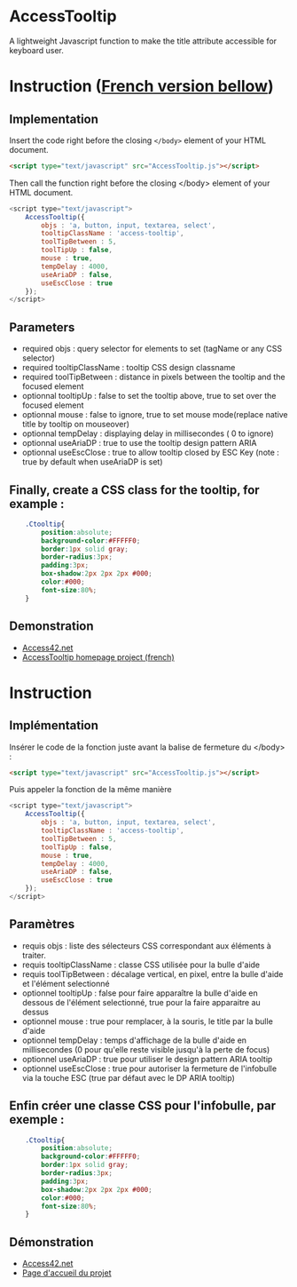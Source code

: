 AccessTooltip
=============

A lightweight Javascript function to make the title attribute accessible for keyboard user.

# Instruction ([French version bellow](#french-version))

## Implementation
Insert the code right before the closing `</body>` element of your HTML document. 
```html
<script type="text/javascript" src="AccessTooltip.js"></script>
```

Then call the function right before the closing &lt;/body&gt; element of your HTML document.

```javascript
<script type="text/javascript">
	AccessTooltip({
		objs : 'a, button, input, textarea, select',
		tooltipClassName : 'access-tooltip',
		toolTipBetween : 5,
		toolTipUp : false,
		mouse : true,
		tempDelay : 4000,
		useAriaDP : false,
		useEscClose : true
	});
</script>
```
## Parameters
- required objs : query selector for elements to set (tagName or any CSS selector)
- required tooltipClassName : tooltip CSS design classname
- required toolTipBetween : distance in pixels between the tooltip and the focused element
- optionnal tooltipUp : false to set the tooltip above, true to set over the focused element
- optionnal mouse : false to ignore, true to set mouse mode(replace native title by tooltip on mouseover)
- optionnal tempDelay : displaying delay in millisecondes ( 0 to ignore)
- optionnal useAriaDP : true to use the tooltip design pattern ARIA
- optionnal useEscClose : true to allow tooltip closed by ESC Key (note : true by default when useAriaDP is set)

## Finally, create a CSS class for the tooltip, for example :

```css
	.Ctooltip{
		position:absolute;
		background-color:#FFFFF0;
		border:1px solid gray;
		border-radius:3px;
		padding:3px;
		box-shadow:2px 2px 2px #000;
		color:#000;
		font-size:80%;
	}
```

## Demonstration

* <a href="http://www.access42.net">Access42.net</a>
* <a href="http://access42.net/AccessTooltip-rendre-le-title-accessible-au-clavier.html">AccessTooltip homepage project (french)</a>

<a id="french-version"></a>

# Instruction

## Implémentation

Insérer le code de la fonction juste avant la balise de fermeture du &lt;/body&gt; :
```html
<script type="text/javascript" src="AccessTooltip.js"></script>
```
Puis appeler la fonction de la même manière

```javascript
<script type="text/javascript">
	AccessTooltip({
		objs : 'a, button, input, textarea, select',
		tooltipClassName : 'access-tooltip',
		toolTipBetween : 5,
		toolTipUp : false,
		mouse : true,
		tempDelay : 4000,
		useAriaDP : false,
		useEscClose : true
	});
</script>
```

## Paramètres
- requis objs : liste des sélecteurs CSS correspondant aux éléments à traiter.
- requis tooltipClassName : classe CSS utilisée pour la bulle d'aide
- requis toolTipBetween : décalage vertical, en pixel, entre la bulle d'aide et l'élément selectionné
- optionnel tooltipUp : false pour faire apparaître la bulle d'aide en dessous de l'élément selectionné, true pour la faire apparaitre au dessus
- optionnel mouse : true pour remplacer, à la souris, le title par la bulle d'aide
- optionnel tempDelay : temps d'affichage de la bulle d'aide en millisecondes (0 pour qu'elle reste visible jusqu'à la perte de focus)
- optionnel useAriaDP : true pour utiliser le design pattern ARIA tooltip
- optionnel useEscClose : true pour autoriser la fermeture de l'infobulle via la touche ESC (true par défaut avec le DP ARIA tooltip)

## Enfin créer une classe CSS pour l'infobulle, par exemple :

```css
	.Ctooltip{
		position:absolute;
		background-color:#FFFFF0;
		border:1px solid gray;
		border-radius:3px;
		padding:3px;
		box-shadow:2px 2px 2px #000;
		color:#000;
		font-size:80%;
	}
```

## Démonstration

* <a href="http://www.access42.net">Access42.net</a>
* <a href="http://access42.net/AccessTooltip-rendre-le-title-accessible-au-clavier.html">Page d'accueil du projet</a>
